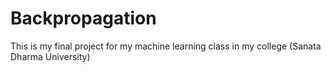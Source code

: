 # Backpropagation
This is my final project for my machine learning class in my college (Sanata Dharma University)
